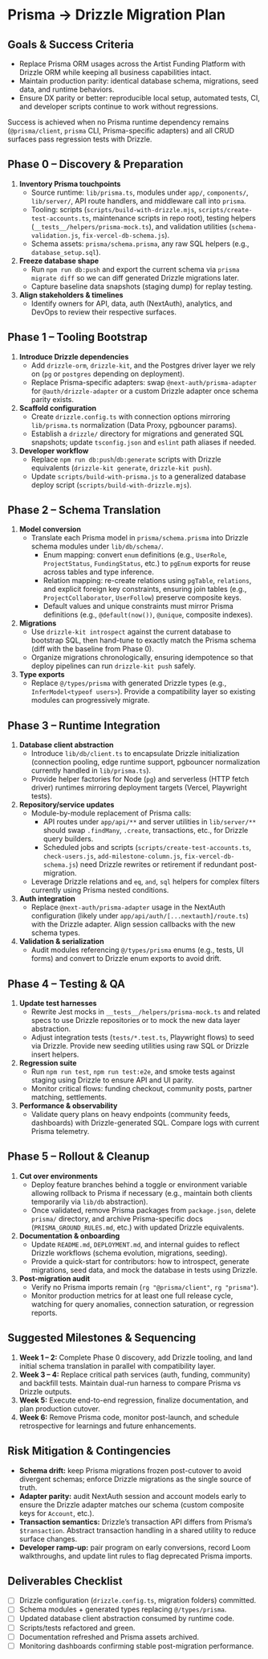 # Prisma → Drizzle Migration Plan

## Goals & Success Criteria
- Replace Prisma ORM usages across the Artist Funding Platform with Drizzle ORM while keeping all business capabilities intact.
- Maintain production parity: identical database schema, migrations, seed data, and runtime behaviors.
- Ensure DX parity or better: reproducible local setup, automated tests, CI, and developer scripts continue to work without regressions.

Success is achieved when no Prisma runtime dependency remains (`@prisma/client`, `prisma` CLI, Prisma-specific adapters) and all CRUD surfaces pass regression tests with Drizzle.

## Phase 0 – Discovery & Preparation
1. **Inventory Prisma touchpoints**
   - Source runtime: `lib/prisma.ts`, modules under `app/`, `components/`, `lib/server/`, API route handlers, and middleware call into `prisma`.
   - Tooling: scripts (`scripts/build-with-drizzle.mjs`, `scripts/create-test-accounts.ts`, maintenance scripts in repo root), testing helpers (`__tests__/helpers/prisma-mock.ts`), and validation utilities (`schema-validation.js`, `fix-vercel-db-schema.js`).
   - Schema assets: `prisma/schema.prisma`, any raw SQL helpers (e.g., `database_setup.sql`).
2. **Freeze database shape**
   - Run `npm run db:push` and export the current schema via `prisma migrate diff` so we can diff generated Drizzle migrations later.
   - Capture baseline data snapshots (staging dump) for replay testing.
3. **Align stakeholders & timelines**
   - Identify owners for API, data, auth (NextAuth), analytics, and DevOps to review their respective surfaces.

## Phase 1 – Tooling Bootstrap
1. **Introduce Drizzle dependencies**
   - Add `drizzle-orm`, `drizzle-kit`, and the Postgres driver layer we rely on (`pg` or `postgres` depending on deployment).
   - Replace Prisma-specific adapters: swap `@next-auth/prisma-adapter` for `@auth/drizzle-adapter` or a custom Drizzle adapter once schema parity exists.
2. **Scaffold configuration**
   - Create `drizzle.config.ts` with connection options mirroring `lib/prisma.ts` normalization (Data Proxy, pgbouncer params).
   - Establish a `drizzle/` directory for migrations and generated SQL snapshots; update `tsconfig.json` and `eslint` path aliases if needed.
3. **Developer workflow**
   - Replace `npm run db:push`/`db:generate` scripts with Drizzle equivalents (`drizzle-kit generate`, `drizzle-kit push`).
   - Update `scripts/build-with-prisma.js` to a generalized database deploy script (`scripts/build-with-drizzle.mjs`).

## Phase 2 – Schema Translation
1. **Model conversion**
   - Translate each Prisma model in `prisma/schema.prisma` into Drizzle schema modules under `lib/db/schema/`.
     - Enum mapping: convert `enum` definitions (e.g., `UserRole`, `ProjectStatus`, `FundingStatus`, etc.) to `pgEnum` exports for reuse across tables and type inference.
     - Relation mapping: re-create relations using `pgTable`, `relations`, and explicit foreign key constraints, ensuring join tables (e.g., `ProjectCollaborator`, `UserFollow`) preserve composite keys.
     - Default values and unique constraints must mirror Prisma definitions (e.g., `@default(now())`, `@unique`, composite indexes).
2. **Migrations**
   - Use `drizzle-kit introspect` against the current database to bootstrap SQL, then hand-tune to exactly match the Prisma schema (diff with the baseline from Phase 0).
   - Organize migrations chronologically, ensuring idempotence so that deploy pipelines can run `drizzle-kit push` safely.
3. **Type exports**
   - Replace `@/types/prisma` with generated Drizzle types (e.g., `InferModel<typeof users>`). Provide a compatibility layer so existing modules can progressively migrate.

## Phase 3 – Runtime Integration
1. **Database client abstraction**
   - Introduce `lib/db/client.ts` to encapsulate Drizzle initialization (connection pooling, edge runtime support, pgbouncer normalization currently handled in `lib/prisma.ts`).
   - Provide helper factories for Node (`pg`) and serverless (HTTP fetch driver) runtimes mirroring deployment targets (Vercel, Playwright tests).
2. **Repository/service updates**
   - Module-by-module replacement of Prisma calls:
     - API routes under `app/api/**` and server utilities in `lib/server/**` should swap `.findMany`, `.create`, transactions, etc., for Drizzle query builders.
     - Scheduled jobs and scripts (`scripts/create-test-accounts.ts`, `check-users.js`, `add-milestone-column.js`, `fix-vercel-db-schema.js`) need Drizzle rewrites or retirement if redundant post-migration.
   - Leverage Drizzle relations and `eq`, `and`, `sql` helpers for complex filters currently using Prisma nested conditions.
3. **Auth integration**
   - Replace `@next-auth/prisma-adapter` usage in the NextAuth configuration (likely under `app/api/auth/[...nextauth]/route.ts`) with the Drizzle adapter. Align session callbacks with the new schema types.
4. **Validation & serialization**
   - Audit modules referencing `@/types/prisma` enums (e.g., tests, UI forms) and convert to Drizzle enum exports to avoid drift.

## Phase 4 – Testing & QA
1. **Update test harnesses**
   - Rewrite Jest mocks in `__tests__/helpers/prisma-mock.ts` and related specs to use Drizzle repositories or to mock the new data layer abstraction.
   - Adjust integration tests (`tests/*.test.ts`, Playwright flows) to seed via Drizzle. Provide new seeding utilities using raw SQL or Drizzle insert helpers.
2. **Regression suite**
   - Run `npm run test`, `npm run test:e2e`, and smoke tests against staging using Drizzle to ensure API and UI parity.
   - Monitor critical flows: funding checkout, community posts, partner matching, settlements.
3. **Performance & observability**
   - Validate query plans on heavy endpoints (community feeds, dashboards) with Drizzle-generated SQL. Compare logs with current Prisma telemetry.

## Phase 5 – Rollout & Cleanup
1. **Cut over environments**
   - Deploy feature branches behind a toggle or environment variable allowing rollback to Prisma if necessary (e.g., maintain both clients temporarily via `lib/db` abstraction).
   - Once validated, remove Prisma packages from `package.json`, delete `prisma/` directory, and archive Prisma-specific docs (`PRISMA_GROUND_RULES.md`, etc.) with updated Drizzle equivalents.
2. **Documentation & onboarding**
   - Update `README.md`, `DEPLOYMENT.md`, and internal guides to reflect Drizzle workflows (schema evolution, migrations, seeding).
   - Provide a quick-start for contributors: how to introspect, generate migrations, seed data, and mock the database in tests using Drizzle.
3. **Post-migration audit**
   - Verify no Prisma imports remain (`rg "@prisma/client"`, `rg "prisma"`).
   - Monitor production metrics for at least one full release cycle, watching for query anomalies, connection saturation, or regression reports.

## Suggested Milestones & Sequencing
1. **Week 1 – 2:** Complete Phase 0 discovery, add Drizzle tooling, and land initial schema translation in parallel with compatibility layer.
2. **Week 3 – 4:** Replace critical path services (auth, funding, community) and backfill tests. Maintain dual-run harness to compare Prisma vs Drizzle outputs.
3. **Week 5:** Execute end-to-end regression, finalize documentation, and plan production cutover.
4. **Week 6:** Remove Prisma code, monitor post-launch, and schedule retrospective for learnings and future enhancements.

## Risk Mitigation & Contingencies
- **Schema drift:** keep Prisma migrations frozen post-cutover to avoid divergent schemas; enforce Drizzle migrations as the single source of truth.
- **Adapter parity:** audit NextAuth session and account models early to ensure the Drizzle adapter matches our schema (custom composite keys for `Account`, etc.).
- **Transaction semantics:** Drizzle’s transaction API differs from Prisma’s `$transaction`. Abstract transaction handling in a shared utility to reduce surface changes.
- **Developer ramp-up:** pair program on early conversions, record Loom walkthroughs, and update lint rules to flag deprecated Prisma imports.

## Deliverables Checklist
- [ ] Drizzle configuration (`drizzle.config.ts`, migration folders) committed.
- [ ] Schema modules + generated types replacing `@/types/prisma`.
- [ ] Updated database client abstraction consumed by runtime code.
- [ ] Scripts/tests refactored and green.
- [ ] Documentation refreshed and Prisma assets archived.
- [ ] Monitoring dashboards confirming stable post-migration performance.

